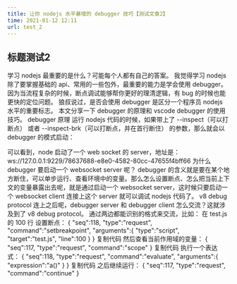 ```yaml
---
title: 让你 nodejs 水平暴增的 debugger 技巧【测试文章2】
time: 2021-01-12 12:11
url: test_2
---
```

## 标题测试2
学习 nodejs 最重要的是什么？可能每个人都有自己的答案。
我觉得学习 nodejs 除了要掌握基础的 api、常用的一些包外，最重要的能力是学会使用 debugger。因为当流程复杂的时候，断点调试能够帮你更好的理清逻辑，有 bug 的时候也能更快的定位问题。
狼叔说过，是否会使用 debugger 是区分一个程序员 nodejs 水平的重要标志。
本文分享一下 debugger 的原理和 vscode debugger 的使用技巧。
debugger 原理
运行 nodejs 代码的时候，如果带上了 --inspect（可以打断点） 或者 --inspect-brk（可以打断点，并在首行断住） 的参数，那么就会以 debugger 的模式启动：

可以看到，node 启动了一个 web socket 的 server，地址是：ws://127.0.0.1:9229/78637688-e8e0-4582-80cc-47655f4bff66
为什么 debugger 要启动一个 websocket server 呢？
debugger 的含义就是要在某个地方断住，可以单步运行、查看环境中的变量。那么怎么设置断点、怎么把当前上下文的变量暴露出去呢，就是通过启动一个 websocket server，这时候只要启动一个 websocket client 连接上这个 server 就可以调试 nodejs 代码了。
v8 debug protocol
连上之后呢，debugger server 和 debugger client 怎么交流？这就涉及到了 v8 debug protocol。
通过两边都能识别的格式来交流，比如：
在 test.js 的 100 行 设置断点：
{
    "seq":118,
    "type":"request",
    "command":"setbreakpoint",
    "arguments":{
        "type":"script",
        "target":"test.js",
        "line":100
    }
}
复制代码
然后查看当前作用域的变量：
{
    "seq":117,
    "type":"request",
    "command":"scope"
}
复制代码
执行一个表达式：
{
    "seq":118,
    "type":"request",
    "command":"evaluate",
    "arguments":{
        "expression":"a()"
    }
}
复制代码
之后继续运行：
{
    "seq":117,
    "type":"request",
    "command":"continue"
}
